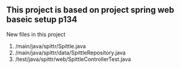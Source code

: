 ## This project is based on project **spring web baseic setup** p134

New files in this project
1. /main/java/spittr/Spittle.java
2. /main/java/spittr/data/SpittleRepository.java
3. /test/java/spittr/web/SpittleControllerTest.java